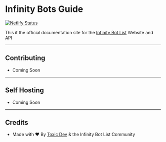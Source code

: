# Infinity Bots Guide
[![Netlify Status](https://api.netlify.com/api/v1/badges/0b1de5fd-c932-4128-85b3-5268a61bfc7e/deploy-status)](https://app.netlify.com/sites/confident-panini-145ce5/deploys)

This it the official documentation site for the [Infinity Bot List](https://infinitybotlist.com) Website and API

--- 

## Contributing
* Coming Soon 

--- 

## Self Hosting
* Coming Soon

---

## Credits
* Made with ❤️ By [Toxic Dev](https://toxicdev.me) & the Infinity Bot List Community
